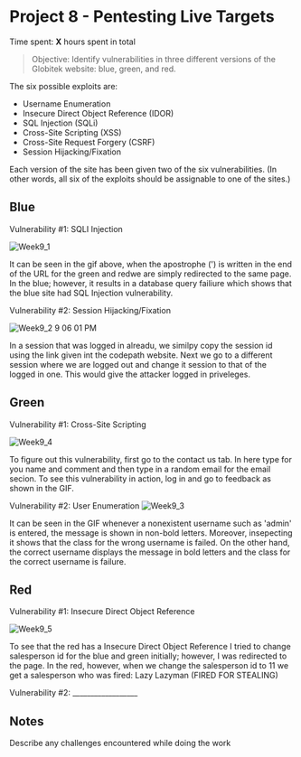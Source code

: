 # Project 8 - Pentesting Live Targets

Time spent: **X** hours spent in total

> Objective: Identify vulnerabilities in three different versions of the Globitek website: blue, green, and red.

The six possible exploits are:
* Username Enumeration
* Insecure Direct Object Reference (IDOR)
* SQL Injection (SQLi)
* Cross-Site Scripting (XSS)
* Cross-Site Request Forgery (CSRF)
* Session Hijacking/Fixation

Each version of the site has been given two of the six vulnerabilities. (In other words, all six of the exploits should be assignable to one of the sites.)

## Blue

Vulnerability #1: SQLI Injection

![Week9_1](https://user-images.githubusercontent.com/32075350/56174054-a816c400-5fbe-11e9-8820-0a9d347a5b29.gif)

It can be seen in the gif above, when the apostrophe (') is written in the end of the URL for the green and redwe are simply redirected to the same page. In the blue; however, it results in a database query failiure which shows that the blue site had SQL Injection vulnerability.


Vulnerability #2: Session Hijacking/Fixation

![Week9_2 9 06 01 PM](https://user-images.githubusercontent.com/32075350/56174822-69830880-5fc2-11e9-92f4-49bf0f08fe66.gif)

In a session that was logged in alreadu, we similpy copy the session id using the link given int the codepath website. Next we go to a different session where we are logged out and change it session to that of the logged in one. This would give the attacker logged in priveleges.



## Green

Vulnerability #1: Cross-Site Scripting

![Week9_4](https://user-images.githubusercontent.com/32075350/56175516-83721a80-5fc5-11e9-8d91-a5250b4057a9.gif)

To figure out this vulnerability, first go to the contact us tab. In here type <script>alert('FOUND IT!')</script> for you name and comment and then type in a random email for the email secion. To see this vulnerability in action, log in and go to feedback as shown in the GIF.


Vulnerability #2: User Enumeration 
![Week9_3](https://user-images.githubusercontent.com/32075350/56175198-0abe8e80-5fc4-11e9-8e03-43bccd712614.gif)

It can be seen in the GIF whenever a nonexistent username such as 'admin' is entered, the message is shown in non-bold letters. Moreover, insepecting it shows that the class for the wrong username is failed. On the other hand, the correct username displays the message in bold letters and the class for the correct username is failure.




## Red

Vulnerability #1: Insecure Direct Object Reference

![Week9_5](https://user-images.githubusercontent.com/32075350/56176370-da2d2380-5fc8-11e9-890d-18a79388fab8.gif)

To see that the red has a Insecure Direct Object Reference I tried to change salesperson id for the blue and green initially; however, I was redirected to the page. In the red, however, when we change the salesperson id to 11 we get a salesperson who was fired:
Lazy Lazyman (FIRED FOR STEALING)


Vulnerability #2: __________________


## Notes

Describe any challenges encountered while doing the work

